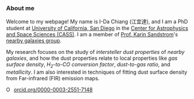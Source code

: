 ### About me
Welcome to my webpage! My name is I-Da Chiang (江宜達), and I am a PhD student at <a href="https://ucsd.edu/" target="_blank">University of California, San Diego</a> in the <a href="http://cass.ucsd.edu/index.php/Main_Page" target="_blank">Center for Astrophysics and Space Sciences (CASS)</a>. I am a member of <a href="http://karinsandstrom.github.io/" target="_blank">Prof. Karin Sandstrom</a>'s <a href="https://nearbygalaxies.github.io/" target="_blank">nearby galaxies group</a>.

My research focuses on the study of *intersteller dust properties* of *nearby galaxies*, and how the dust properties relate to local properties like *gas surface density*, *H<sub>2</sub>-to-CO conversion factor*, *dust-to-gas ratio*, and *metallicity*. I am also interested in techniques of fitting dust surface density from Far-infrared (FIR) emission maps.

<a href="https://orcid.org/0000-0003-2551-7148" target="orcid.widget" rel="noopener noreferrer" style="vertical-align:top;"><img src="https://orcid.org/sites/default/files/images/orcid_16x16.png" style="width:1em;margin-right:.5em;" alt="ORCID iD icon">orcid.org/0000-0003-2551-7148</a>
